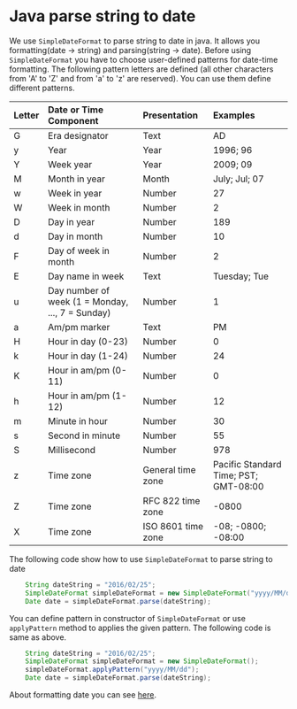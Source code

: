 # Java parse string to date

We use ``SimpleDateFormat`` to parse string to date in java. It allows you formatting(date -> string) and parsing(string -> date).
Before using ``SimpleDateFormat`` you have to choose user-defined patterns for date-time formatting. The following
pattern letters are defined (all other characters from 'A' to 'Z' and from 'a' to 'z' are reserved).
You can use them define different patterns.

Letter | Date or Time Component | Presentation | Examples
:-- | :-- | :-- | :--
G | Era designator | Text | AD
y | Year | Year | 1996; 96
Y | Week year | Year | 2009; 09
M | Month in year | Month | July; Jul; 07
w | Week in year | Number | 27
W | Week in month | Number | 2
D | Day in year | Number | 189
d | Day in month | Number | 10
F | Day of week in month | Number | 2
E | Day name in week | Text | Tuesday; Tue
u | Day number of week (1 = Monday, ..., 7 = Sunday) | Number | 1
a | Am/pm marker | Text | PM
H | Hour in day (0-23) | Number | 0
k | Hour in day (1-24) | Number | 24
K | Hour in am/pm (0-11) | Number | 0
h | Hour in am/pm (1-12) | Number | 12
m | Minute in hour | Number | 30
s | Second in minute | Number | 55
S | Millisecond | Number | 978
z | Time zone | General time zone | Pacific Standard Time; PST; GMT-08:00
Z | Time zone | RFC 822 time zone | -0800
X | Time zone | ISO 8601 time zone | -08; -0800; -08:00

The following code show how to use ``SimpleDateFormat`` to parse string to date
```java
    String dateString = "2016/02/25";
    SimpleDateFormat simpleDateFormat = new SimpleDateFormat("yyyy/MM/dd");
    Date date = simpleDateFormat.parse(dateString);
```

You can define pattern in constructor of ``SimpleDateFormat`` or use ``applyPattern`` method to
applies the given pattern. The following code is same as above.
```java
    String dateString = "2016/02/25";
    SimpleDateFormat simpleDateFormat = new SimpleDateFormat();
    simpleDateFormat.applyPattern("yyyy/MM/dd");
    Date date = simpleDateFormat.parse(dateString);
```

About formatting date you can see [here](http://www.henryxi.com/java-date-format).